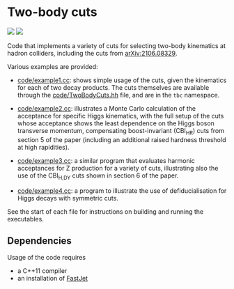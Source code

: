 # Two-body cuts

![](https://img.shields.io/badge/C%2B%2B-11-green)
[![](https://img.shields.io/badge/arXiv-2106.08329-blue)](https://arxiv.org/abs/2106.08329)


Code that implements a variety of cuts for selecting two-body kinematics
at hadron colliders, including the cuts from
[arXiv:2106.08329](https://arxiv.org/abs/2106.08329).

Various examples are provided:

- [code/example1.cc](code/example1.cc): shows simple usage of the cuts,
  given the kinematics for each of two decay products. The cuts
  themselves are available through the
  [code/TwoBodyCuts.hh](code/TwoBodyCuts.hh) file, and are in the `tbc`
  namespace.

- [code/example2.cc](code/example2.cc): illustrates a Monte Carlo
  calculation of the acceptance for specific Higgs kinematics, with the
  full setup of the cuts whose acceptance shows the least dependence on
  the Higgs boson transverse momentum, compensating boost-invariant
  (CBI<sub>HR</sub>) cuts from section 5 of the paper (including an additional
  raised hardness threshold at high rapidities).

- [code/example3.cc](code/example3.cc): a similar program that evaluates
  harmonic acceptances for Z production for a variety of cuts, 
  illustrating also the use of the CBI<sub>H,DY</sub> cuts shown in section 6 of the paper.

- [code/example4.cc](code/example4.cc): a program to illustrate the use of 
  defiducialisation for Higgs decays with symmetric cuts.

See the start of each file for instructions on building and running the
executables.



## Dependencies

Usage of the code requires

- a C++11 compiler
- an installation of [FastJet](http://fastjet.fr)
